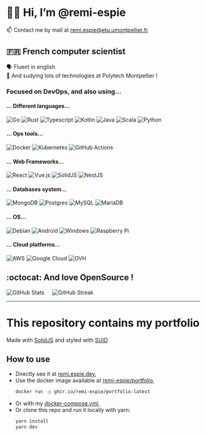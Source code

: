 # :man_technologist: Hi, I’m @remi-espie

:mailbox: Contact me by mail at [remi.espie@etu.umontpellier.fr](mailto:remi.espie@etu.umontpellier.fr)

## :fr: French computer scientist

:speaking_head: Fluent in english  
:school: And sudying lots of technologies at Polytech Montpellier !

### Focused on DevOps, and also using...

#### ... Different languages...

![Go](https://img.shields.io/badge/Go-00ADD8?style=for-the-badge&logo=go&logoColor=white)
![Rust](https://img.shields.io/badge/Rust-000000?style=for-the-badge&logo=rust&logoColor=white)
![Typescript](https://img.shields.io/badge/TypeScript-007ACC?style=for-the-badge&logo=typescript&logoColor=white)
![Kotlin](https://img.shields.io/badge/kotlin-%237F52FF.svg?style=for-the-badge&logo=kotlin&logoColor=white)
![Java](https://img.shields.io/badge/java-%23ED8B00.svg?style=for-the-badge&logo=openjdk&logoColor=white)
![Scala](https://img.shields.io/badge/Scala-DC322F?style=for-the-badge&logo=scala&logoColor=white)
![Python](https://img.shields.io/badge/python-3670A0?style=for-the-badge&logo=python&logoColor=white)

#### ... Ops tools...

![Docker](https://img.shields.io/badge/docker-%230db7ed.svg?style=for-the-badge&logo=docker&logoColor=white)
![Kubernetes](https://img.shields.io/badge/kubernetes-%23326ce5.svg?style=for-the-badge&logo=kubernetes&logoColor=white)
![GitHub Actions](https://img.shields.io/badge/github%20actions-%232671E5.svg?style=for-the-badge&logo=githubactions&logoColor=white)

#### ... Web Frameworks...

![React](https://img.shields.io/badge/react-%2320232a.svg?style=for-the-badge&logo=react&logoColor=white)
![Vue.js](https://img.shields.io/badge/vuejs-%2335495e.svg?style=for-the-badge&logo=vuedotjs&logoColor=white)
![SolidJS](https://img.shields.io/badge/SolidJS-3B8BBA?style=for-the-badge&logo=Solid&logoColor=white)
![NestJS](https://img.shields.io/badge/nestjs-%23E0234E.svg?style=for-the-badge&logo=nestjs&logoColor=white)

#### ... Databases system...

![MongoDB](https://img.shields.io/badge/MongoDB-%234ea94b.svg?style=for-the-badge&logo=mongodb&logoColor=white)
![Postgres](https://img.shields.io/badge/postgres-%23316192.svg?style=for-the-badge&logo=postgresql&logoColor=white)
![MySQL](https://img.shields.io/badge/mysql-%2300f.svg?style=for-the-badge&logo=mysql&logoColor=white)
![MariaDB](https://img.shields.io/badge/MariaDB-003545?style=for-the-badge&logo=mariadb&logoColor=white)

#### ... OS...

![Debian](https://img.shields.io/badge/Debian-D70A53?style=for-the-badge&logo=debian&logoColor=white)
![Android](https://img.shields.io/badge/Android-3DDC84?style=for-the-badge&logo=android&logoColor=white)
![Windows](https://img.shields.io/badge/Windows-0078D6?style=for-the-badge&logo=windows&logoColor=white)
![Raspberry Pi](https://img.shields.io/badge/Raspberry%20Pi-A22846?style=for-the-badge&logo=Raspberry%20Pi&logoColor=white)

#### ... Cloud platforms...

![AWS](https://img.shields.io/badge/AWS-%23FF9900.svg?style=for-the-badge&logo=amazonwebservices&logoColor=white)
![Google Cloud](https://img.shields.io/badge/GoogleCloud-%234285F4.svg?style=for-the-badge&logo=google-cloud&logoColor=white)
![OVH](https://img.shields.io/badge/ovh-%23123F6D.svg?style=for-the-badge&logo=ovh&logoColor=#123F6D)

## :octocat: And love OpenSource !

<div style='display: flex; gap:20px'>
<img alt="GitHub Stats" src="https://github-readme-stats.vercel.app/api?username=remi-espie&amp;show_icons=true&amp;locale=en&amp;theme=tokyonight"/>
<img alt="GitHub Streak" src="https://github-readme-streak-stats.herokuapp.com/?user=remi-espie&amp;theme=tokyonight"/>
</div>

---

# This repository contains my portfolio

Made with [SolidJS](https://www.solidjs.com/) and styled with [SUID](https://suid.io).

## How to use

- Directly see it at [remi.espie.dev](https://remi.espie.dev),
- Use the docker image available
  at [remi-espie/portfolio](https://github.com/remi-espie/remi-espie/pkgs/container/remi-espie),
    ```sh
    docker run -p ghcr.io/remi-espie/portfolio:latest
    ```
- Or with my [docker-compose.yml](./docker-compose.yml),
- Or clone this repo and run it locally with yarn:
    ```sh
    yarn install
    yarn dev
    ```
